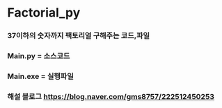 # Factorial_py

### 37이하의 숫자까지 팩토리얼 구해주는 코드,파일
### Main.py = 소스코드
### Main.exe = 실행파일
### 해설 블로그 https://blog.naver.com/gms8757/222512450253
